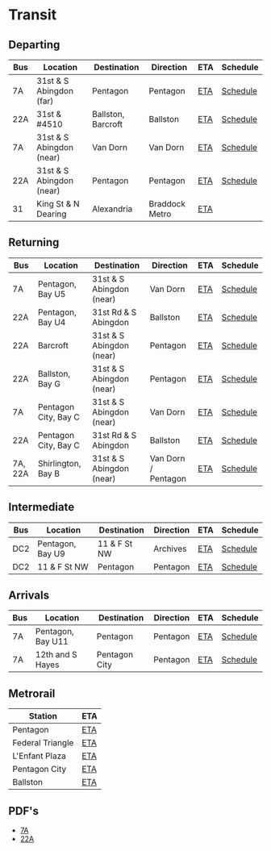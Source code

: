 # Transit

<link rel="stylesheet" type="text/css" href="css/markdown.css">
<link rel="shortcut icon" href="ico/favicon.png" type="image/x-icon">

## Departing

| Bus  | Location                 | Destination        | Direction | ETA                                               | Schedule                                                     |
| ---- | ------------------------ | ------------------ | --------- | ------------------------------------------------- | ------------------------------------------------------------ |
| 7A   | 31st & S Abingdon (far)  | Pentagon           | Pentagon  | [ETA](https://buseta.wmata.com/m/index?q=6000021) | [Schedule](https://buseta.wmata.com/where/schedule?id=1_2169) |
| 22A  | 31st & #4510             | Ballston, Barcroft | Ballston  | [ETA](https://buseta.wmata.com/m/index?q=6000025) | [Schedule](https://buseta.wmata.com/where/schedule?id=1_2199) |
| 7A   | 31st & S Abingdon (near) | Van Dorn           | Van Dorn  | [ETA](https://buseta.wmata.com/m/index?q=6000022) | [Schedule](https://buseta.wmata.com/where/schedule?id=1_2180) |
| 22A  | 31st & S Abingdon (near) | Pentagon           | Pentagon  | [ETA](https://buseta.wmata.com/m/index?q=6000022) | [Schedule](https://buseta.wmata.com/where/schedule?id=1_2180) |
| 31   | King St & N Dearing      | Alexandria         | Braddock Metro | [ETA](https://tracker.dashbus.com/bustime/wireless/html/eta.jsp?route=31&direction=EASTBOUND&id=4000338&showAllBusses=off) | |

## Returning

| Bus  | Location             | Destination              | Direction | ETA                                               | Schedule                                                     |
| ---- | -------------------- | ------------------------ | --------- | ------------------------------------------------- | ------------------------------------------------------------ |
| 7A   | Pentagon, Bay U5     | 31st & S Abingdon (near) | Van Dorn  | [ETA](https://buseta.wmata.com/m/index?q=6000884) | [Schedule](https://buseta.wmata.com/where/schedule?id=1_14261) |
| 22A  | Pentagon, Bay U4     | 31st Rd & S Abingdon     | Ballston  | [ETA](https://buseta.wmata.com/m/index?q=6000904) | [Schedule](https://buseta.wmata.com/where/schedule?id=1_14313) |
| 22A  | Barcroft             | 31st & S Abingdon (near) | Pentagon  | [ETA](https://buseta.wmata.com/m/index?q=6001398) | [Schedule](https://buseta.wmata.com/where/schedule?id=1_27713) |
| 22A  | Ballston, Bay G     | 31st & S Abingdon (near) | Pentagon  | [ETA](https://buseta.wmata.com/m/index?q=6001072) | [Schedule](https://buseta.wmata.com/where/schedule?id=1_28055) |
| 7A   | Pentagon City, Bay C | 31st & S Abingdon (near) | Van Dorn  | [ETA](https://buseta.wmata.com/m/index?q=6001402) | [Schedule](https://buseta.wmata.com/where/schedule?id=1_27717) |
| 22A  | Pentagon City, Bay C | 31st Rd & S Abingdon     | Ballston  | [ETA](https://buseta.wmata.com/m/index?q=6001402) | [Schedule](https://buseta.wmata.com/where/schedule?id=1_27717) |
| 7A, 22A | Shirlington, Bay B | 31st & S Abingdon (near) | Van Dorn / Pentagon | [ETA](https://buseta.wmata.com/m/index?q=6001235) | [Schedule](https://buseta.wmata.com/where/schedule?id=1_16459) |

## Intermediate

| Bus  | Location         | Destination  | Direction | ETA                                               | Schedule                                                     |
| ---- | ---------------- | ------------ | --------- | ------------------------------------------------- | ------------------------------------------------------------ |
| DC2  | Pentagon, Bay U9 | 11 & F St NW | Archives  | [ETA](https://buseta.wmata.com/m/index?q=6001295) | [Schedule](https://buseta.wmata.com/where/schedule?id=1_18231) |
| DC2  | 11 & F St NW     | Pentagon     | Pentagon  | [ETA](https://buseta.wmata.com/m/index?q=1001041) | [Schedule](https://buseta.wmata.com/where/schedule?id=1_22003) |

## Arrivals

| Bus  | Location          | Destination   | Direction | ETA                                               | Schedule                                                     |
| ---- | ----------------- | ------------- | --------- | ------------------------------------------------- | ------------------------------------------------------------ |
| 7A   | Pentagon, Bay U11 | Pentagon      | Pentagon  | [ETA](https://buseta.wmata.com/m/index?q=6000938) | [Schedule](https://buseta.wmata.com/where/schedule?id=1_14595) |
| 7A   | 12th and S Hayes  | Pentagon City | Pentagon  | [ETA](https://buseta.wmata.com/m/index?q=6001385) | [Schedule](https://buseta.wmata.com/where/schedule?id=1_27613) |

## Metrorail

| Station          | ETA                                                          |
| ---------------- | ------------------------------------------------------------ |
| Pentagon         | [ETA](https://www.wmata.com/js/nexttrain/nexttrain.html#C07) |
| Federal Triangle | [ETA](https://www.wmata.com/js/nexttrain/nexttrain.html#D01) |
| L'Enfant Plaza   | [ETA](https://www.wmata.com/js/nexttrain/nexttrain.html#D03,F03) |
| Pentagon City    | [ETA](https://www.wmata.com/js/nexttrain/nexttrain.html#C08) |
| Ballston         | [ETA](https://www.wmata.com/js/nexttrain/nexttrain.html#K04) |

## PDF's

  - [7A](https://www.wmata.com/schedules/timetables/upload/7A_211226.pdf)
  - [22A](https://www.wmata.com/schedules/timetables/upload/22A,F%2028F_220529.pdf)
